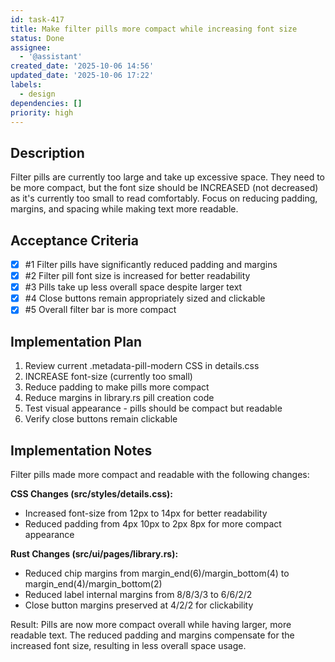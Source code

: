 ```yaml
---
id: task-417
title: Make filter pills more compact while increasing font size
status: Done
assignee:
  - '@assistant'
created_date: '2025-10-06 14:56'
updated_date: '2025-10-06 17:22'
labels:
  - design
dependencies: []
priority: high
---
```


## Description

Filter pills are currently too large and take up excessive space. They need to be more compact, but the font size should be INCREASED (not decreased) as it's currently too small to read comfortably. Focus on reducing padding, margins, and spacing while making text more readable.

## Acceptance Criteria
<!-- AC:BEGIN -->
- [x] #1 Filter pills have significantly reduced padding and margins
- [x] #2 Filter pill font size is increased for better readability
- [x] #3 Pills take up less overall space despite larger text
- [x] #4 Close buttons remain appropriately sized and clickable
- [x] #5 Overall filter bar is more compact
<!-- AC:END -->


## Implementation Plan

1. Review current .metadata-pill-modern CSS in details.css
2. INCREASE font-size (currently too small)
3. Reduce padding to make pills more compact
4. Reduce margins in library.rs pill creation code
5. Test visual appearance - pills should be compact but readable
6. Verify close buttons remain clickable


## Implementation Notes

Filter pills made more compact and readable with the following changes:

**CSS Changes (src/styles/details.css):**
- Increased font-size from 12px to 14px for better readability
- Reduced padding from 4px 10px to 2px 8px for more compact appearance

**Rust Changes (src/ui/pages/library.rs):**
- Reduced chip margins from margin_end(6)/margin_bottom(4) to margin_end(4)/margin_bottom(2)
- Reduced label internal margins from 8/8/3/3 to 6/6/2/2
- Close button margins preserved at 4/2/2 for clickability

Result: Pills are now more compact overall while having larger, more readable text. The reduced padding and margins compensate for the increased font size, resulting in less overall space usage.
